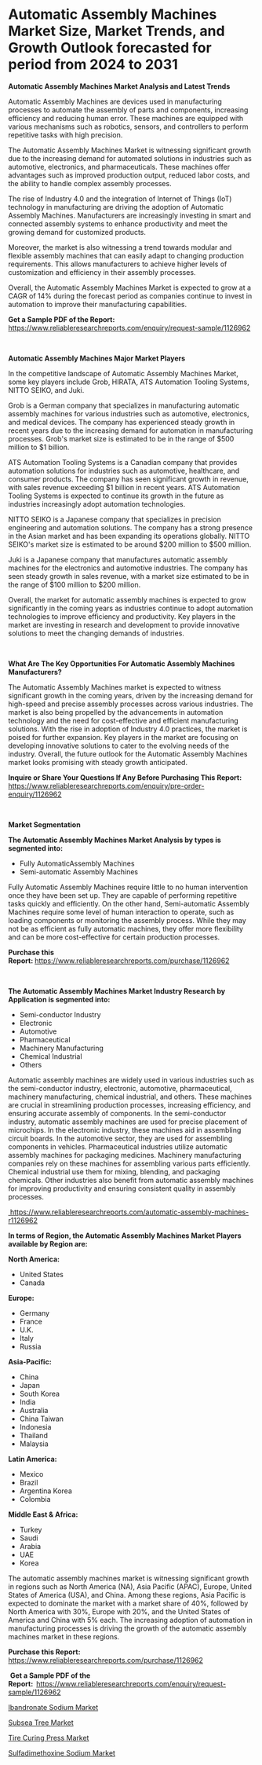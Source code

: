 <p><h1>Automatic Assembly Machines Market Size, Market Trends, and Growth Outlook forecasted for period from 2024 to 2031</h1></p><p><strong>Automatic Assembly Machines Market Analysis and Latest Trends</strong></p>
<p><p>Automatic Assembly Machines are devices used in manufacturing processes to automate the assembly of parts and components, increasing efficiency and reducing human error. These machines are equipped with various mechanisms such as robotics, sensors, and controllers to perform repetitive tasks with high precision.</p><p>The Automatic Assembly Machines Market is witnessing significant growth due to the increasing demand for automated solutions in industries such as automotive, electronics, and pharmaceuticals. These machines offer advantages such as improved production output, reduced labor costs, and the ability to handle complex assembly processes.</p><p>The rise of Industry 4.0 and the integration of Internet of Things (IoT) technology in manufacturing are driving the adoption of Automatic Assembly Machines. Manufacturers are increasingly investing in smart and connected assembly systems to enhance productivity and meet the growing demand for customized products.</p><p>Moreover, the market is also witnessing a trend towards modular and flexible assembly machines that can easily adapt to changing production requirements. This allows manufacturers to achieve higher levels of customization and efficiency in their assembly processes.</p><p>Overall, the Automatic Assembly Machines Market is expected to grow at a CAGR of 14% during the forecast period as companies continue to invest in automation to improve their manufacturing capabilities.</p></p>
<p><strong>Get a Sample PDF of the Report:&nbsp;</strong> <a href="https://www.reliableresearchreports.com/enquiry/request-sample/1126962">https://www.reliableresearchreports.com/enquiry/request-sample/1126962</a></p>
<p>&nbsp;</p>
<p><strong>Automatic Assembly Machines Major Market Players</strong></p>
<p><p>In the competitive landscape of Automatic Assembly Machines Market, some key players include Grob, HIRATA, ATS Automation Tooling Systems, NITTO SEIKO, and Juki.</p><p>Grob is a German company that specializes in manufacturing automatic assembly machines for various industries such as automotive, electronics, and medical devices. The company has experienced steady growth in recent years due to the increasing demand for automation in manufacturing processes. Grob's market size is estimated to be in the range of $500 million to $1 billion.</p><p>ATS Automation Tooling Systems is a Canadian company that provides automation solutions for industries such as automotive, healthcare, and consumer products. The company has seen significant growth in revenue, with sales revenue exceeding $1 billion in recent years. ATS Automation Tooling Systems is expected to continue its growth in the future as industries increasingly adopt automation technologies.</p><p>NITTO SEIKO is a Japanese company that specializes in precision engineering and automation solutions. The company has a strong presence in the Asian market and has been expanding its operations globally. NITTO SEIKO's market size is estimated to be around $200 million to $500 million.</p><p>Juki is a Japanese company that manufactures automatic assembly machines for the electronics and automotive industries. The company has seen steady growth in sales revenue, with a market size estimated to be in the range of $100 million to $200 million.</p><p>Overall, the market for automatic assembly machines is expected to grow significantly in the coming years as industries continue to adopt automation technologies to improve efficiency and productivity. Key players in the market are investing in research and development to provide innovative solutions to meet the changing demands of industries.</p></p>
<p>&nbsp;</p>
<p><strong>What Are The Key Opportunities For Automatic Assembly Machines Manufacturers?</strong></p>
<p><p>The Automatic Assembly Machines market is expected to witness significant growth in the coming years, driven by the increasing demand for high-speed and precise assembly processes across various industries. The market is also being propelled by the advancements in automation technology and the need for cost-effective and efficient manufacturing solutions. With the rise in adoption of Industry 4.0 practices, the market is poised for further expansion. Key players in the market are focusing on developing innovative solutions to cater to the evolving needs of the industry. Overall, the future outlook for the Automatic Assembly Machines market looks promising with steady growth anticipated.</p></p>
<p><strong>Inquire or Share Your Questions If Any Before Purchasing This Report:</strong> <a href="https://www.reliableresearchreports.com/enquiry/pre-order-enquiry/1126962">https://www.reliableresearchreports.com/enquiry/pre-order-enquiry/1126962</a></p>
<p>&nbsp;</p>
<p><strong>Market Segmentation</strong></p>
<p><strong>The Automatic Assembly Machines Market Analysis by types is segmented into:</strong></p>
<p><ul><li>Fully AutomaticAssembly Machines</li><li>Semi-automatic Assembly Machines</li></ul></p>
<p><p>Fully Automatic Assembly Machines require little to no human intervention once they have been set up. They are capable of performing repetitive tasks quickly and efficiently. On the other hand, Semi-automatic Assembly Machines require some level of human interaction to operate, such as loading components or monitoring the assembly process. While they may not be as efficient as fully automatic machines, they offer more flexibility and can be more cost-effective for certain production processes.</p></p>
<p><strong>Purchase this Report:&nbsp;</strong><a href="https://www.reliableresearchreports.com/purchase/1126962">https://www.reliableresearchreports.com/purchase/1126962</a></p>
<p>&nbsp;</p>
<p><strong>The Automatic Assembly Machines Market Industry Research by Application is segmented into:</strong></p>
<p><ul><li>Semi-conductor Industry</li><li>Electronic</li><li>Automotive</li><li>Pharmaceutical</li><li>Machinery Manufacturing</li><li>Chemical Industrial</li><li>Others</li></ul></p>
<p><p>Automatic assembly machines are widely used in various industries such as the semi-conductor industry, electronic, automotive, pharmaceutical, machinery manufacturing, chemical industrial, and others. These machines are crucial in streamlining production processes, increasing efficiency, and ensuring accurate assembly of components. In the semi-conductor industry, automatic assembly machines are used for precise placement of microchips. In the electronic industry, these machines aid in assembling circuit boards. In the automotive sector, they are used for assembling components in vehicles. Pharmaceutical industries utilize automatic assembly machines for packaging medicines. Machinery manufacturing companies rely on these machines for assembling various parts efficiently. Chemical industrial use them for mixing, blending, and packaging chemicals. Other industries also benefit from automatic assembly machines for improving productivity and ensuring consistent quality in assembly processes.</p></p>
<p><a href="https://www.reliableresearchreports.com/automatic-assembly-machines-r1126962">&nbsp;https://www.reliableresearchreports.com/automatic-assembly-machines-r1126962</a></p>
<p><strong>In terms of Region, the Automatic Assembly Machines Market Players available by Region are:</strong></p>
<p>
    <p> <strong> North America: </strong>
        <ul>
            <li>United States</li>
            <li>Canada</li>
        </ul>
        </p> 
    <p> <strong> Europe: </strong>
        <ul>
            <li>Germany</li>
            <li>France</li>
            <li>U.K.</li>
            <li>Italy</li>
            <li>Russia</li>
        </ul>
        </p> 
    <p> <strong> Asia-Pacific: </strong>
        <ul>
            <li>China</li>
            <li>Japan</li>
            <li>South Korea</li>
            <li>India</li>
            <li>Australia</li>
            <li>China Taiwan</li>
            <li>Indonesia</li>
            <li>Thailand</li>
            <li>Malaysia</li>
        </ul>
        </p> 
    <p> <strong> Latin America: </strong>
        <ul>
            <li>Mexico</li>
            <li>Brazil</li>
            <li>Argentina Korea</li>
            <li>Colombia</li>
        </ul>
        </p> 
    <p> <strong> Middle East & Africa: </strong>
        <ul>
            <li>Turkey</li>
            <li>Saudi</li>
            <li>Arabia</li>
            <li>UAE</li>
            <li>Korea</li>
        </ul>
    </p>
    </p>
<p><p>The automatic assembly machines market is witnessing significant growth in regions such as North America (NA), Asia Pacific (APAC), Europe, United States of America (USA), and China. Among these regions, Asia Pacific is expected to dominate the market with a market share of 40%, followed by North America with 30%, Europe with 20%, and the United States of America and China with 5% each. The increasing adoption of automation in manufacturing processes is driving the growth of the automatic assembly machines market in these regions.</p></p>
<p><strong>Purchase this Report: </strong><a href="https://www.reliableresearchreports.com/purchase/1126962">https://www.reliableresearchreports.com/purchase/1126962</a></p>
<p>&nbsp;<strong>Get a Sample PDF of the Report:&nbsp;&nbsp;</strong><a href="https://www.reliableresearchreports.com/enquiry/request-sample/1126962">https://www.reliableresearchreports.com/enquiry/request-sample/1126962</a></p>
<p><strong></strong></p>
<p><p><a href="https://issuu.com/reportprime-2/docs/ibandronate-sodium-market-size-2030.pptx">Ibandronate Sodium Market</a></p><p><a href="https://github.com/kosella/Market-Research-Report-List-2/blob/main/subsea-tree-market.md">Subsea Tree Market</a></p><p><a href="https://github.com/nathandecarvalho/Market-Research-Report-List-2/blob/main/tire-curing-press-market.md">Tire Curing Press Market</a></p><p><a href="https://issuu.com/reportprime-2/docs/sulfadimethoxine-sodium-market-size-2030.pptx">Sulfadimethoxine Sodium Market</a></p></p>